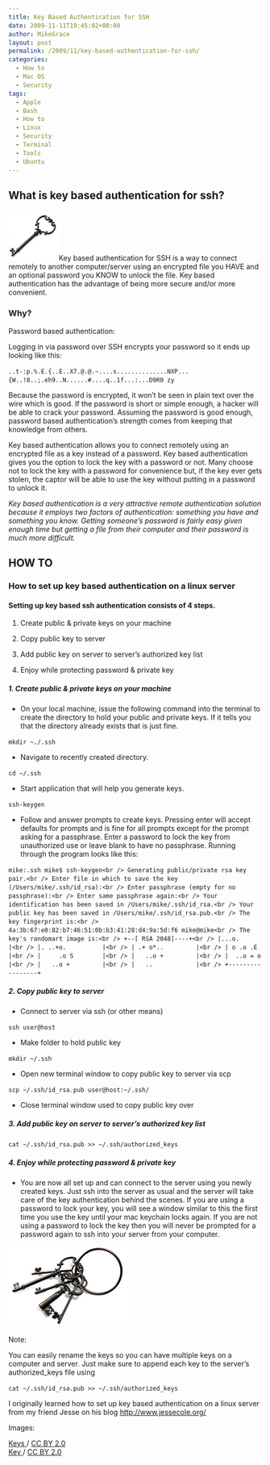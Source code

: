 ```yaml
---
title: Key Based Authentication for SSH
date: 2009-11-11T19:45:02+00:00
author: MikeGrace
layout: post
permalink: /2009/11/key-based-authentication-for-ssh/
categories:
  - How to
  - Mac OS
  - Security
tags:
  - Apple
  - Bash
  - How to
  - Linux
  - Security
  - Terminal
  - Tools
  - Ubuntu
---
```

## What is key based authentication for ssh?

<img class="size-full wp-image-1075 alignleft" title="key" src="/assets/2009/11/3509344402_1d0bd80ec9_t.jpg" alt="key" width="100" height="100" />Key based authentication for SSH is a way to connect remotely to another computer/server using an encrypted file you HAVE and an optional password you KNOW to unlock the file. Key based authentication has the advantage of being more secure and/or more convenient.

### Why?

Password based authentication:
  
Logging in via password over SSH encrypts your password so it ends up looking like this:
  
`..t-:p.%.E.{..E..X7.@.@.~....s..............NXP...{W..!8..;.eh9..N......#....q..1f...:...D9R0 zy`
  
Because the password is encrypted, it won&#8217;t be seen in plain text over the wire which is good. If the password is short or simple enough, a hacker will be able to crack your password. Assuming the password is good enough, password based authentication&#8217;s strength comes from keeping that knowledge from others.

Key based authentication allows you to connect remotely using an encrypted file as a key instead of a password. Key based authentication gives you the option to <!--more-->lock the key with a password or not. Many choose not to lock the key with a password for convenience but, if the key ever gets stolen, the captor will be able to use the key without putting in a password to unlock it.

_Key based authentication is a very attractive remote authentication solution because it employs two factors of authentication: something you have and something you know. Getting someone&#8217;s password is fairly easy given enough time but getting a file from their computer and their password is much more difficult._

## HOW TO

### How to set up key based authentication on a linux server

#### Setting up key based ssh authentication consists of 4 steps.

1. Create public & private keys on your machine
  
2. Copy public key to server
  
3. Add public key on server to server&#8217;s authorized key list
  
4. Enjoy while protecting password & private key

##### 1. Create public & private keys on your machine

  * On your local machine, issue the following command into the terminal to create the directory to hold your public and private keys. If it tells you that the directory already exists that is just fine.

`mkdir ~./.ssh`

  * Navigate to recently created directory.

`cd ~/.ssh`

  * Start application that will help you generate keys.

`ssh-keygen`

  * Follow and answer prompts to create keys. Pressing enter will accept defaults for prompts and is fine for all prompts except for the prompt asking for a passphrase. Enter a password to lock the key from unauthorized use or leave blank to have no passphrase. Running through the program looks like this:

`mike:.ssh mike$ ssh-keygen<br />
Generating public/private rsa key pair.<br />
Enter file in which to save the key (/Users/mike/.ssh/id_rsa):<br />
Enter passphrase (empty for no passphrase):<br />
Enter same passphrase again:<br />
Your identification has been saved in /Users/mike/.ssh/id_rsa.<br />
Your public key has been saved in /Users/mike/.ssh/id_rsa.pub.<br />
The key fingerprint is:<br />
4a:3b:67:e0:82:b7:46:51:0b:b3:41:28:d4:9a:5d:f6 mike@mike<br />
The key's randomart image is:<br />
+--[ RSA 2048]----+<br />
|...o.            |<br />
|. ..+o.          |<br />
| .+ o*..         |<br />
| o .o .E         |<br />
|     .o S        |<br />
|   ..o +         |<br />
|  ..o = o        |<br />
|   ..o +         |<br />
|   ..            |<br />
+-----------------+`

##### 2. Copy public key to server

  * Connect to server via ssh (or other means)

`ssh user@host`

  * Make folder to hold public key

`mkdir ~/.ssh`

  * Open new terminal window to copy public key to server via scp

`scp ~/.ssh/id_rsa.pub user@host:~/.ssh/`

  * Close terminal window used to copy public key over

##### 3. Add public key on server to server&#8217;s authorized key list

 `cat ~/.ssh/id_rsa.pub >> ~/.ssh/authorized_keys`

##### 4. Enjoy while protecting password & private key

  * You are now all set up and can connect to the server using you newly created keys. Just ssh into the server as usual and the server will take care of the key authentication behind the scenes. If you are using a password to lock your key, you will see a window similar to this the first time you use the key until your mac keychain locks again. If you are not using a password to lock the key then you will never be prompted for a password again to ssh into your server from your computer.

<img class="alignnone size-full wp-image-1074" title="keys" src="/assets/2009/11/3466560105_0b6f694d4a_m.jpg" alt="keys" width="240" height="161" />

Note:
  
You can easily rename the keys so you can have multiple keys on a computer and server. Just make sure to append each key to the server&#8217;s authorized_keys file using
  
 `cat ~/.ssh/id_rsa.pub >> ~/.ssh/authorized_keys`

I originally learned how to set up key based authentication on a linux server from my friend Jesse on his blog <http://www.jessecole.org/>

Images:

<div>
  <a rel="cc:attributionURL" href="http://www.flickr.com/photos/brenda-starr/">Keys </a> / <a rel="license" href="http://creativecommons.org/licenses/by/2.0/">CC BY 2.0</a>
</div>

<div>
  <a rel="cc:attributionURL" href="http://www.flickr.com/photos/brenda-starr/">Key </a> / <a rel="license" href="http://creativecommons.org/licenses/by/2.0/">CC BY 2.0</a>
</div>